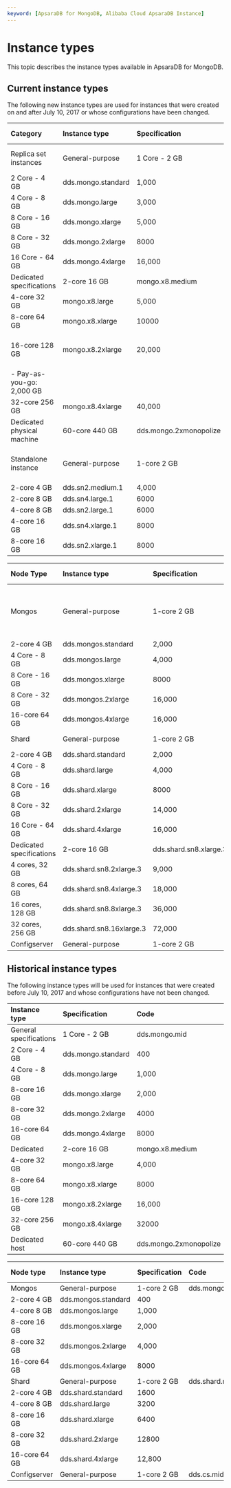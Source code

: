 ```yaml
---
keyword: [ApsaraDB for MongoDB, Alibaba Cloud ApsaraDB Instance]
---
```


# Instance types

This topic describes the instance types available in ApsaraDB for MongoDB.

## Current instance types

The following new instance types are used for instances that were created on and after July 10, 2017 or whose configurations have been changed.

|Category|Instance type|Specification|Code|Maximum connections|Maximum IOPS|Storage capacity|
|:-------|:------------|:------------|:---|:------------------|:-----------|:---------------|
|Replica set instances|General-purpose|1 Core - 2 GB|dds.mongo.mid|500|8,000|10 GB to 2000 GB|
|2 Core - 4 GB|dds.mongo.standard|1,000|8,000|
|4 Core - 8 GB|dds.mongo.large|3,000|8,000|
|8 Core - 16 GB|dds.mongo.xlarge|5,000|8000|
|8 Core - 32 GB|dds.mongo.2xlarge|8000|14000|
|16 Core - 64 GB|dds.mongo.4xlarge|16,000|16,000|
|Dedicated specifications|2-core 16 GB|mongo.x8.medium|2500|4,500|250 GB|
|4-core 32 GB|mongo.x8.large|5,000|9,000|500 GB|
|8-core 64 GB|mongo.x8.xlarge|10000|18,000|1,000 GB|
|16-core 128 GB|mongo.x8.2xlarge|20,000|36,000|-   Subscription: 2000-3000GB
-   Pay-as-you-go: 2,000 GB |
|32-core 256 GB|mongo.x8.4xlarge|40,000|72,000|2000-3000GB|
|Dedicated physical machine|60-core 440 GB|dds.mongo.2xmonopolize|100000|100000|2000-6000GB|
|Standalone instance|General-purpose|1-core 2 GB|dds.n2.small.1|2,000|min\{30 × Storage capacity, 20,000\}|20 GB to 2000 GB|
|2-core 4 GB|dds.sn2.medium.1|4,000|
|2-core 8 GB|dds.sn4.large.1|6000|
|4-core 8 GB|dds.sn2.large.1|6000|
|4-core 16 GB|dds.sn4.xlarge.1|8000|
|8-core 16 GB|dds.sn2.xlarge.1|8000|

|Node Type|Instance type|Specification|Code|Maximum connections|Maximum IOPS|Storage capacity|
|:--------|:------------|:------------|:---|:------------------|:-----------|----------------|
|Mongos|General-purpose|1-core 2 GB|dds.mongos.mid|1,000|N/A|All partitions are selected by default.|
|2-core 4 GB|dds.mongos.standard|2,000|
|4 Core - 8 GB|dds.mongos.large|4,000|
|8 Core - 16 GB|dds.mongos.xlarge|8000|
|8 Core - 32 GB|dds.mongos.2xlarge|16,000|
|16-core 64 GB|dds.mongos.4xlarge|16,000|
|Shard|General-purpose|1-core 2 GB|dds.shard.mid|N/A|1,000|10 GB to 2000 GB|
|2-core 4 GB|dds.shard.standard|2,000|
|4 Core - 8 GB|dds.shard.large|4,000|
|8 Core - 16 GB|dds.shard.xlarge|8000|
|8 Core - 32 GB|dds.shard.2xlarge|14,000|
|16 Core - 64 GB|dds.shard.4xlarge|16,000|
|Dedicated specifications|2-core 16 GB|dds.shard.sn8.xlarge.3|4,500|10-250GB|
|4 cores, 32 GB|dds.shard.sn8.2xlarge.3|9,000|10-500GB|
|8 cores, 64 GB|dds.shard.sn8.4xlarge.3|18,000|10-1000GB|
|16 cores, 128 GB|dds.shard.sn8.8xlarge.3|36,000|10 GB to 2000 GB|
|32 cores, 256 GB|dds.shard.sn8.16xlarge.3|72,000|10-3000GB|
|Configserver|General-purpose|1-core 2 GB|dds.cs.mid|1,000|20 GB|

## Historical instance types

The following instance types will be used for instances that were created before July 10, 2017 and whose configurations have not been changed.

|Instance type|Specification|Code|Maximum connections|Maximum IOPS|
|:------------|:------------|:---|:------------------|:-----------|
|General specifications|1 Core - 2 GB|dds.mongo.mid|200|800|
|2 Core - 4 GB|dds.mongo.standard|400|1600|
|4 Core - 8 GB|dds.mongo.large|1,000|3200|
|8-core 16 GB|dds.mongo.xlarge|2,000|6400|
|8-core 32 GB|dds.mongo.2xlarge|4000|12800|
|16-core 64 GB|dds.mongo.4xlarge|8000|12,800|
|Dedicated|2-core 16 GB|mongo.x8.medium|2,000|4500|
|4-core 32 GB|mongo.x8.large|4,000|9,000|
|8-core 64 GB|mongo.x8.xlarge|8000|18000|
|16-core 128 GB|mongo.x8.2xlarge|16,000|36000|
|32-core 256 GB|mongo.x8.4xlarge|32000|72000|
|Dedicated host|60-core 440 GB|dds.mongo.2xmonopolize|36,000|40000|

|Node type|Instance type|Specification|Code|Maximum connections|Maximum IOPS|
|:--------|:------------|:------------|:---|:------------------|:-----------|
|Mongos|General-purpose|1-core 2 GB|dds.mongos.mid|200|N/A|
|2-core 4 GB|dds.mongos.standard|400|
|4-core 8 GB|dds.mongos.large|1,000|
|8-core 16 GB|dds.mongos.xlarge|2,000|
|8-core 32 GB|dds.mongos.2xlarge|4,000|
|16-core 64 GB|dds.mongos.4xlarge|8000|
|Shard|General-purpose|1-core 2 GB|dds.shard.mid|N/A|800|
|2-core 4 GB|dds.shard.standard|1600|
|4-core 8 GB|dds.shard.large|3200|
|8-core 16 GB|dds.shard.xlarge|6400|
|8-core 32 GB|dds.shard.2xlarge|12800|
|16-core 64 GB|dds.shard.4xlarge|12,800|
|Configserver|General-purpose|1-core 2 GB|dds.cs.mid|800|

